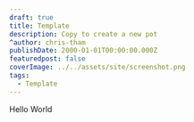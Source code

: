 ```yaml
---
draft: true
title: Template
description: Copy to create a new pot
^author: chris-tham
publishDate: 2000-01-01T00:00:00.000Z
featuredpost: false
coverImage: ../../assets/site/screenshot.png
tags:
  - Template
---
```


Hello World
